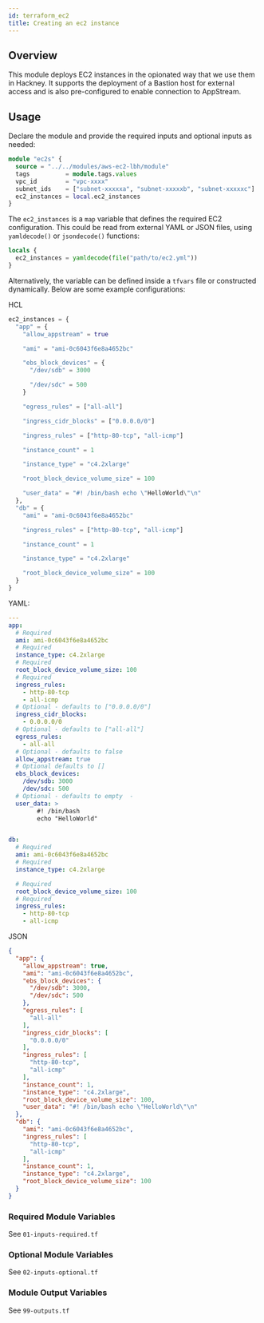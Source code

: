 ```yaml
---
id: terraform_ec2
title: Creating an ec2 instance
---
```


## Overview
This module deploys EC2 instances in the opionated way that we use them in Hackney. It supports the deployment of a Bastion host for external access and is also pre-configured to enable connection to AppStream.

## Usage
Declare the module and provide the required inputs and optional inputs as needed:
``` terraform
module "ec2s" {
  source = "../../modules/aws-ec2-lbh/module"
  tags          = module.tags.values
  vpc_id        = "vpc-xxxx"
  subnet_ids    = ["subnet-xxxxxa", "subnet-xxxxxb", "subnet-xxxxxc"]
  ec2_instances = local.ec2_instances
}
```

The `ec2_instances` is a `map` variable that defines the required EC2 configuration. This could be read from external YAML or JSON files, using `yamldecode()` or `jsondecode()` functions:

``` terraform
locals {
  ec2_instances = yamldecode(file("path/to/ec2.yml"))
}
```

Alternatively, the variable can be defined inside a `tfvars` file or constructed dynamically. Below are some example configurations:

HCL
```terraform
ec2_instances = {
  "app" = {
    "allow_appstream" = true

    "ami" = "ami-0c6043f6e8a4652bc"

    "ebs_block_devices" = {
      "/dev/sdb" = 3000

      "/dev/sdc" = 500
    }

    "egress_rules" = ["all-all"]

    "ingress_cidr_blocks" = ["0.0.0.0/0"]

    "ingress_rules" = ["http-80-tcp", "all-icmp"]

    "instance_count" = 1

    "instance_type" = "c4.2xlarge"

    "root_block_device_volume_size" = 100

    "user_data" = "#! /bin/bash echo \"HelloWorld\"\n"
  },
  "db" = {
    "ami" = "ami-0c6043f6e8a4652bc"

    "ingress_rules" = ["http-80-tcp", "all-icmp"]

    "instance_count" = 1

    "instance_type" = "c4.2xlarge"

    "root_block_device_volume_size" = 100
  }
}
```

YAML:
``` yaml
---
app:
  # Required
  ami: ami-0c6043f6e8a4652bc
  # Required
  instance_type: c4.2xlarge
  # Required
  root_block_device_volume_size: 100
  # Required
  ingress_rules:
    - http-80-tcp
    - all-icmp
  # Optional - defaults to ["0.0.0.0/0"]
  ingress_cidr_blocks:
    - 0.0.0.0/0
  # Optional - defaults to ["all-all"]
  egress_rules:
    - all-all
  # Optional - defaults to false
  allow_appstream: true
  # Optional defaults to []
  ebs_block_devices:
    /dev/sdb: 3000
    /dev/sdc: 500
  # Optional - defaults to empty  -
  user_data: >
        #! /bin/bash
        echo "HelloWorld"


db:
  # Required
  ami: ami-0c6043f6e8a4652bc
  # Required
  instance_type: c4.2xlarge

  # Required
  root_block_device_volume_size: 100
  # Required
  ingress_rules:
    - http-80-tcp
    - all-icmp
```

JSON
```json
{
  "app": {
    "allow_appstream": true,
    "ami": "ami-0c6043f6e8a4652bc",
    "ebs_block_devices": {
      "/dev/sdb": 3000,
      "/dev/sdc": 500
    },
    "egress_rules": [
      "all-all"
    ],
    "ingress_cidr_blocks": [
      "0.0.0.0/0"
    ],
    "ingress_rules": [
      "http-80-tcp",
      "all-icmp"
    ],
    "instance_count": 1,
    "instance_type": "c4.2xlarge",
    "root_block_device_volume_size": 100,
    "user_data": "#! /bin/bash echo \"HelloWorld\"\n"
  },
  "db": {
    "ami": "ami-0c6043f6e8a4652bc",
    "ingress_rules": [
      "http-80-tcp",
      "all-icmp"
    ],
    "instance_count": 1,
    "instance_type": "c4.2xlarge",
    "root_block_device_volume_size": 100
  }
}
```

### Required Module Variables
See `01-inputs-required.tf`

### Optional Module Variables
See `02-inputs-optional.tf`

### Module Output Variables
See `99-outputs.tf`
